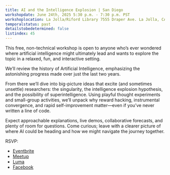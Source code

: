 ```yaml
---
title: AI and the Intelligence Explosion | San Diego
workshopdate: June 24th, 2025 5:30 p.m. - 7:30 p.m. PST
workshoplocation: La Jolla/Riford Library 7555 Draper Ave. La Jolla, CA 92037
temporalstatus: past
detailstobedetermined: false
listindex: 45
---
```

This free, non-technical workshop is open to anyone who’s ever wondered where artificial intelligence might ultimately lead and wants to explore the topic in a relaxed, fun, and interactive setting.

We’ll review the history of Artificial Intelligence, emphasizing the astonishing progress made over just the last two years.

From there we’ll dive into big-picture ideas that excite (and sometimes unsettle) researchers: the singularity, the intelligence explosion hypothesis, and the possibility of superintelligence. Using playful thought experiments and small-group activities, we’ll unpack why reward hacking, instrumental convergence, and rapid self-improvement matter—even if you’ve never written a line of code.

Expect approachable explanations, live demos, collaborative forecasts, and plenty of room for questions. Come curious; leave with a clearer picture of where AI could be heading and how we might navigate the journey together.

RSVP:

+ [Eventbrite](https://www.eventbrite.com/e/ai-and-the-intelligence-explosion-san-diego-tickets-1388682259019?aff=oddtdtcreator)
+ [Meetup](https://www.meetup.com/ai-safety-awareness-group-san-diego/events/308166589/)
+ [Luma](https://lu.ma/0ojwndtn)
+ [Facebook](https://www.facebook.com/events/2220228468432890/)
